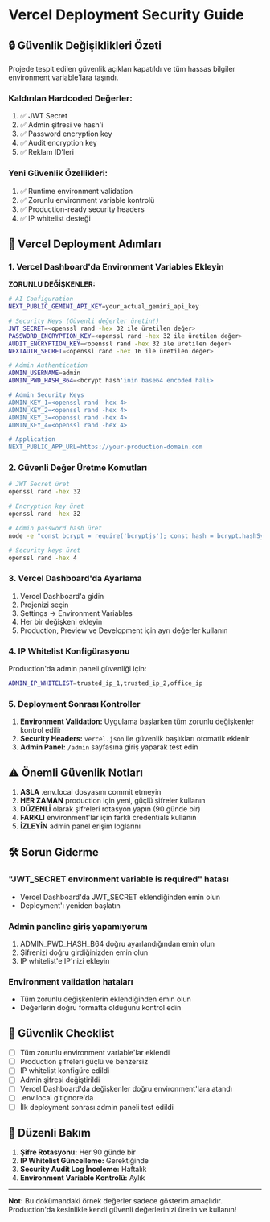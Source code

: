 # Vercel Deployment Security Guide

## 🔒 Güvenlik Değişiklikleri Özeti

Projede tespit edilen güvenlik açıkları kapatıldı ve tüm hassas bilgiler environment variable'lara taşındı.

### Kaldırılan Hardcoded Değerler:
1. ✅ JWT Secret
2. ✅ Admin şifresi ve hash'i
3. ✅ Password encryption key
4. ✅ Audit encryption key
5. ✅ Reklam ID'leri

### Yeni Güvenlik Özellikleri:
1. ✅ Runtime environment validation
2. ✅ Zorunlu environment variable kontrolü
3. ✅ Production-ready security headers
4. ✅ IP whitelist desteği

## 🚀 Vercel Deployment Adımları

### 1. Vercel Dashboard'da Environment Variables Ekleyin

**ZORUNLU DEĞİŞKENLER:**

```bash
# AI Configuration
NEXT_PUBLIC_GEMINI_API_KEY=your_actual_gemini_api_key

# Security Keys (Güvenli değerler üretin!)
JWT_SECRET=<openssl rand -hex 32 ile üretilen değer>
PASSWORD_ENCRYPTION_KEY=<openssl rand -hex 32 ile üretilen değer>
AUDIT_ENCRYPTION_KEY=<openssl rand -hex 32 ile üretilen değer>
NEXTAUTH_SECRET=<openssl rand -hex 16 ile üretilen değer>

# Admin Authentication
ADMIN_USERNAME=admin
ADMIN_PWD_HASH_B64=<bcrypt hash'inin base64 encoded hali>

# Admin Security Keys
ADMIN_KEY_1=<openssl rand -hex 4>
ADMIN_KEY_2=<openssl rand -hex 4>
ADMIN_KEY_3=<openssl rand -hex 4>
ADMIN_KEY_4=<openssl rand -hex 4>

# Application
NEXT_PUBLIC_APP_URL=https://your-production-domain.com
```

### 2. Güvenli Değer Üretme Komutları

```bash
# JWT Secret üret
openssl rand -hex 32

# Encryption key üret
openssl rand -hex 32

# Admin password hash üret
node -e "const bcrypt = require('bcryptjs'); const hash = bcrypt.hashSync('YourVerySecurePassword123!', 10); console.log(Buffer.from(hash).toString('base64'));"

# Security keys üret
openssl rand -hex 4
```

### 3. Vercel Dashboard'da Ayarlama

1. Vercel Dashboard'a gidin
2. Projenizi seçin
3. Settings → Environment Variables
4. Her bir değişkeni ekleyin
5. Production, Preview ve Development için ayrı değerler kullanın

### 4. IP Whitelist Konfigürasyonu

Production'da admin paneli güvenliği için:

```bash
ADMIN_IP_WHITELIST=trusted_ip_1,trusted_ip_2,office_ip
```

### 5. Deployment Sonrası Kontroller

1. **Environment Validation:** Uygulama başlarken tüm zorunlu değişkenler kontrol edilir
2. **Security Headers:** `vercel.json` ile güvenlik başlıkları otomatik eklenir
3. **Admin Panel:** `/admin` sayfasına giriş yaparak test edin

## ⚠️ Önemli Güvenlik Notları

1. **ASLA** .env.local dosyasını commit etmeyin
2. **HER ZAMAN** production için yeni, güçlü şifreler kullanın
3. **DÜZENLİ** olarak şifreleri rotasyon yapın (90 günde bir)
4. **FARKLI** environment'lar için farklı credentials kullanın
5. **İZLEYİN** admin panel erişim loglarını

## 🛠️ Sorun Giderme

### "JWT_SECRET environment variable is required" hatası
- Vercel Dashboard'da JWT_SECRET eklendiğinden emin olun
- Deployment'ı yeniden başlatın

### Admin paneline giriş yapamıyorum
1. ADMIN_PWD_HASH_B64 doğru ayarlandığından emin olun
2. Şifrenizi doğru girdiğinizden emin olun
3. IP whitelist'e IP'nizi ekleyin

### Environment validation hataları
- Tüm zorunlu değişkenlerin eklendiğinden emin olun
- Değerlerin doğru formatta olduğunu kontrol edin

## 📝 Güvenlik Checklist

- [ ] Tüm zorunlu environment variable'lar eklendi
- [ ] Production şifreleri güçlü ve benzersiz
- [ ] IP whitelist konfigüre edildi
- [ ] Admin şifresi değiştirildi
- [ ] Vercel Dashboard'da değişkenler doğru environment'lara atandı
- [ ] .env.local gitignore'da
- [ ] İlk deployment sonrası admin paneli test edildi

## 🔄 Düzenli Bakım

1. **Şifre Rotasyonu:** Her 90 günde bir
2. **IP Whitelist Güncelleme:** Gerektiğinde
3. **Security Audit Log İnceleme:** Haftalık
4. **Environment Variable Kontrolü:** Aylık

---

**Not:** Bu dokümandaki örnek değerler sadece gösterim amaçlıdır. Production'da kesinlikle kendi güvenli değerlerinizi üretin ve kullanın!